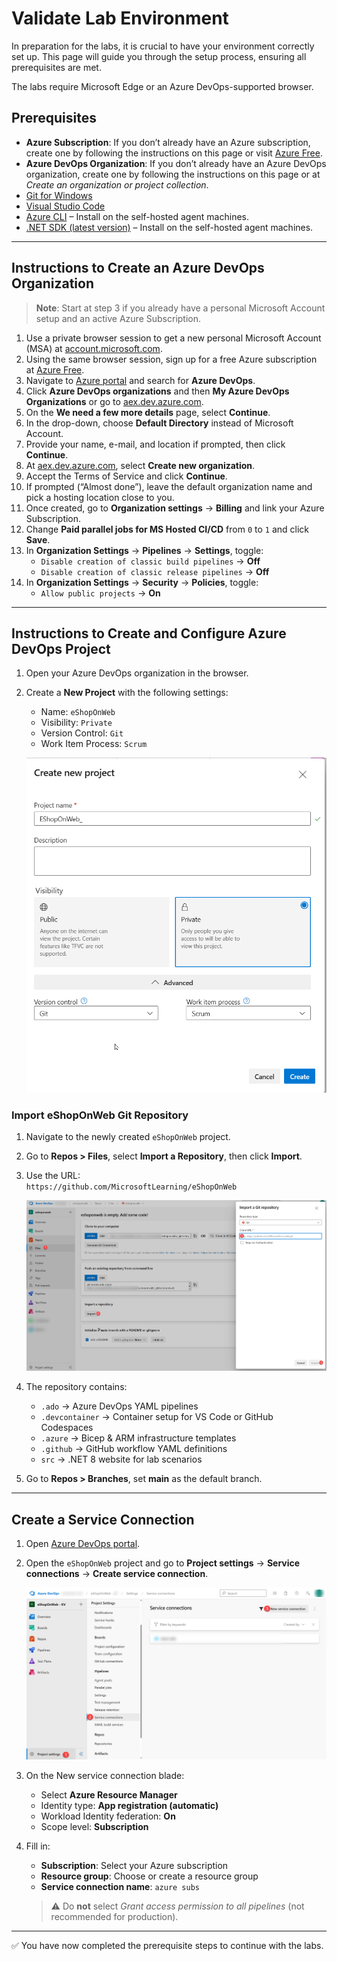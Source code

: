 # Validate Lab Environment

In preparation for the labs, it is crucial to have your environment correctly set up. This page will guide you through the setup process, ensuring all prerequisites are met.

The labs require Microsoft Edge or an Azure DevOps-supported browser.

## Prerequisites

- **Azure Subscription**: If you don’t already have an Azure subscription, create one by following the instructions on this page or visit [Azure Free](https://azure.microsoft.com/free).
- **Azure DevOps Organization**: If you don’t already have an Azure DevOps organization, create one by following the instructions on this page or at *Create an organization or project collection*.
- [Git for Windows](https://gitforwindows.org/)
- [Visual Studio Code](https://code.visualstudio.com/)
- [Azure CLI](https://learn.microsoft.com/cli/azure/install-azure-cli) – Install on the self-hosted agent machines.
- [.NET SDK (latest version)](https://dotnet.microsoft.com/download/visual-studio-sdks) – Install on the self-hosted agent machines.

---

## Instructions to Create an Azure DevOps Organization

> **Note**: Start at step 3 if you already have a personal Microsoft Account setup and an active Azure Subscription.

1. Use a private browser session to get a new personal Microsoft Account (MSA) at [account.microsoft.com](https://account.microsoft.com).
2. Using the same browser session, sign up for a free Azure subscription at [Azure Free](https://azure.microsoft.com/free).
3. Navigate to [Azure portal](https://portal.azure.com) and search for **Azure DevOps**.
4. Click **Azure DevOps organizations** and then **My Azure DevOps Organizations** or go to [aex.dev.azure.com](https://aex.dev.azure.com).
5. On the **We need a few more details** page, select **Continue**.
6. In the drop-down, choose **Default Directory** instead of Microsoft Account.
7. Provide your name, e-mail, and location if prompted, then click **Continue**.
8. At [aex.dev.azure.com](https://aex.dev.azure.com), select **Create new organization**.
9. Accept the Terms of Service and click **Continue**.
10. If prompted (“Almost done”), leave the default organization name and pick a hosting location close to you.
11. Once created, go to **Organization settings** → **Billing** and link your Azure Subscription.
12. Change **Paid parallel jobs for MS Hosted CI/CD** from `0` to `1` and click **Save**.
13. In **Organization Settings** → **Pipelines** → **Settings**, toggle:
    - `Disable creation of classic build pipelines` → **Off**
    - `Disable creation of classic release pipelines` → **Off**
14. In **Organization Settings** → **Security** → **Policies**, toggle:
    - `Allow public projects` → **On**

---

## Instructions to Create and Configure Azure DevOps Project

1. Open your Azure DevOps organization in the browser.
2. Create a **New Project** with the following settings:
   - Name: `eShopOnWeb`
   - Visibility: `Private`
   - Version Control: `Git`
   - Work Item Process: `Scrum`

   ![Create new project](./images/create-project.png)

### Import eShopOnWeb Git Repository

1. Navigate to the newly created `eShopOnWeb` project.
2. Go to **Repos > Files**, select **Import a Repository**, then click **Import**.
3. Use the URL:  
   `https://github.com/MicrosoftLearning/eShopOnWeb`

   ![Import repository](./images/import-repo.png)

4. The repository contains:
   - `.ado` → Azure DevOps YAML pipelines  
   - `.devcontainer` → Container setup for VS Code or GitHub Codespaces  
   - `.azure` → Bicep & ARM infrastructure templates  
   - `.github` → GitHub workflow YAML definitions  
   - `src` → .NET 8 website for lab scenarios  

5. Go to **Repos > Branches**, set **main** as the default branch.

---

## Create a Service Connection

1. Open [Azure DevOps portal](https://aex.dev.azure.com).
2. Open the `eShopOnWeb` project and go to **Project settings** → **Service connections** → **Create service connection**.

   ![New service connection](./images/new-service-connection.png)

3. On the New service connection blade:
   - Select **Azure Resource Manager**
   - Identity type: **App registration (automatic)**
   - Workload Identity federation: **On**
   - Scope level: **Subscription**

4. Fill in:
   - **Subscription**: Select your Azure subscription
   - **Resource group**: Choose or create a resource group
   - **Service connection name**: `azure subs`

   > ⚠️ Do **not** select *Grant access permission to all pipelines* (not recommended for production).

---

✅ You have now completed the prerequisite steps to continue with the labs.
